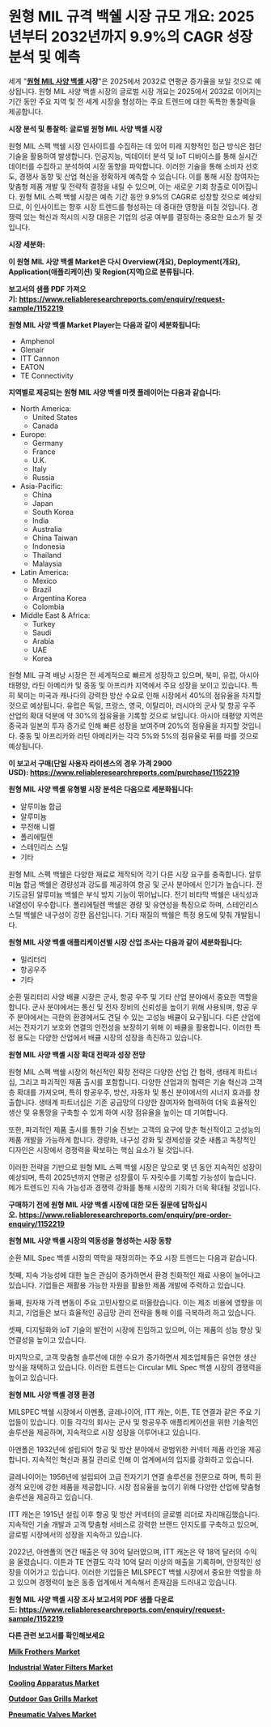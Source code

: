 <p><h1>원형 MIL 규격 백쉘 시장 규모 개요: 2025년부터 2032년까지 9.9%의 CAGR 성장 분석 및 예측</h1></p><p>세계 "<strong><a href="https://www.reliableresearchreports.com/circular-mil-spec-backshells-r1152219?utm_campaign=105&utm_medium=8&utm_source=Github&utm_content=ia&utm_term=18022025&utm_id=circular-mil-spec-backshells">원형 MIL 사양 백셸&nbsp;</a></strong><strong>시장</strong>"은 2025에서 2032로 연평균 증가율을 보일 것으로 예상됩니다. 원형 MIL 사양 백셸 시장의 글로벌 시장 개요는 2025에서 2032로 이어지는 기간 동안 주요 지역 및 전 세계 시장을 형성하는 주요 트렌드에 대한 독특한 통찰력을 제공합니다.</p>
<p><strong>시장 분석 및 통찰력: 글로벌 원형 MIL 사양 백셸 시장</strong></p>
<p><p>원형 MIL 스펙 백쉘 시장 인사이트를 수집하는 데 있어 미래 지향적인 접근 방식은 첨단 기술을 활용하여 발생합니다. 인공지능, 빅데이터 분석 및 IoT 디바이스를 통해 실시간 데이터를 수집하고 분석하여 시장 동향을 파악합니다. 이러한 기술을 통해 소비자 선호도, 경쟁사 동향 및 산업 혁신을 정확하게 예측할 수 있습니다. 이를 통해 시장 참여자는 맞춤형 제품 개발 및 전략적 결정을 내릴 수 있으며, 이는 새로운 기회 창출로 이어집니다. 원형 MIL 스펙 백쉘 시장은 예측 기간 동안 9.9%의 CAGR로 성장할 것으로 예상되므로, 이 인사이트는 향후 시장 트렌드를 형성하는 데 중대한 영향을 미칠 것입니다. 경쟁력 있는 혁신과 적시의 시장 대응은 기업의 성공 여부를 결정하는 중요한 요소가 될 것입니다.</p><a href="%7CAUTHORITHY_DOMAIN_URL%7C?utm_campaign=105&utm_medium=8&utm_source=Github&utm_content=ia&utm_term=18022025&utm_id=circular-mil-spec-backshells"></a></p>
<p><strong>시장 세분화:</strong></p>
<p><strong>이 원형 MIL 사양 백셸 Market은 다시 Overview(개요), Deployment(개요), Application(애플리케이션) 및 Region(지역)으로 분류됩니다.</strong></p>
<p><strong>보고서의 샘플 PDF 가져오기:&nbsp;<a href="https://www.reliableresearchreports.com/enquiry/request-sample/1152219?utm_campaign=105&utm_medium=8&utm_source=Github&utm_content=ia&utm_term=18022025&utm_id=circular-mil-spec-backshells">https://www.reliableresearchreports.com/enquiry/request-sample/1152219</a></strong><strong></strong></p>
<p><strong>원형 MIL 사양 백셸 Market Player는 다음과 같이 세분화됩니다:</strong></p>
<p><ul><li>Amphenol</li><li>Glenair</li><li>ITT Cannon</li><li>EATON</li><li>TE Connectivity</li></ul></p>
<p><strong>지역별로 제공되는 원형 MIL 사양 백셸 마켓 플레이어는 다음과 같습니다:</strong></p>
<p><ul>
    <li>
        North America:
        <ul>
            <li>United States</li>
            <li>Canada</li>
        </ul>
    </li>
    <li>
        Europe:
        <ul>
            <li>Germany</li>
            <li>France</li>
            <li>U.K.</li>
            <li>Italy</li>
            <li>Russia</li>
        </ul>
    </li>
    <li>
        Asia-Pacific:
        <ul>
            <li>China</li>
            <li>Japan</li>
            <li>South Korea</li>
            <li>India</li>
            <li>Australia</li>
            <li>China Taiwan</li>
            <li>Indonesia</li>
            <li>Thailand</li>
            <li>Malaysia</li>
        </ul>
    </li>
    <li>
        Latin America:
        <ul>
            <li>Mexico</li>
            <li>Brazil</li>
            <li>Argentina Korea</li>
            <li>Colombia</li>
        </ul>
    </li>
    <li>
        Middle East & Africa:
        <ul>
            <li>Turkey</li>
            <li>Saudi</li>
            <li>Arabia</li>
            <li>UAE</li>
            <li>Korea</li>
        </ul>
    </li>
    </ul></p>
<p><p>원형 MIL 규격 배낭 시장은 전 세계적으로 빠르게 성장하고 있으며, 북미, 유럽, 아시아 태평양, 라틴 아메리카 및 중동 및 아프리카 지역에서 주요 성장을 보이고 있습니다. 특히 북미는 미국과 캐나다의 강력한 방산 수요로 인해 시장에서 40%의 점유율을 차지할 것으로 예상됩니다. 유럽은 독일, 프랑스, 영국, 이탈리아, 러시아의 군사 및 항공 우주 산업의 확대 덕분에 약 30%의 점유율을 기록할 것으로 보입니다. 아시아 태평양 지역은 중국과 일본의 투자 증가로 인해 빠른 성장을 보여주며 20%의 점유율을 차지할 것입니다. 중동 및 아프리카와 라틴 아메리카는 각각 5%와 5%의 점유율로 뒤를 따를 것으로 예상됩니다.</p></p>
<p><strong>이 보고서 구매(단일 사용자 라이센스의 경우 가격 2900 USD):&nbsp;<a href="https://www.reliableresearchreports.com/purchase/1152219?utm_campaign=105&utm_medium=8&utm_source=Github&utm_content=ia&utm_term=18022025&utm_id=circular-mil-spec-backshells">https://www.reliableresearchreports.com/purchase/1152219</a></strong></p>
<p><strong>원형 MIL 사양 백셸 유형별 시장 분석은 다음으로 세분화됩니다:</strong></p>
<p><ul><li>알루미늄 합금</li><li>알루미늄</li><li>무전해 니켈</li><li>폴리에틸렌</li><li>스테인리스 스틸</li><li>기타</li></ul></p>
<p><p>원형 MIL 스펙 백쉘은 다양한 재료로 제작되어 각기 다른 시장 요구를 충족합니다. 알루미늄 합금 백쉘은 경량성과 강도를 제공하여 항공 및 군사 분야에서 인기가 높습니다. 전기도금된 알루미늄 백쉘은 부식 방지 기능이 뛰어납니다. 전기 비타막 백쉘은 내식성과 내열성이 우수합니다. 폴리에틸렌 백쉘은 경량 및 유연성을 특징으로 하며, 스테인리스 스틸 백쉘은 내구성이 강한 옵션입니다. 기타 재질의 백쉘은 특정 용도에 맞춰 개발됩니다.</p></p>
<p><strong>원형 MIL 사양 백셸 애플리케이션별 시장 산업 조사는 다음과 같이 세분화됩니다:</strong></p>
<p><ul><li>밀리터리</li><li>항공우주</li><li>기타</li></ul></p>
<p><p>순환 밀리터리 사양 배큘 시장은 군사, 항공 우주 및 기타 산업 분야에서 중요한 역할을 합니다. 군사 분야에서는 통신 및 전자 장비의 신뢰성을 높이기 위해 사용되며, 항공 우주 분야에서는 극한의 환경에서도 견딜 수 있는 고성능 배큘이 요구됩니다. 다른 산업에서는 전자기기 보호와 연결의 안전성을 보장하기 위해 이 배큘을 활용합니다. 이러한 특정 용도는 다양한 산업에서 배큘 시장의 성장을 촉진하고 있습니다.</p></p>
<p><strong>원형 MIL 사양 백셸 시장 확대 전략과 성장 전망</strong></p>
<p><p>원형 MIL 스펙 백쉘 시장의 혁신적인 확장 전략은 다양한 산업 간 협력, 생태계 파트너십, 그리고 파괴적인 제품 출시를 포함합니다. 다양한 산업과의 협력은 기술 혁신과 고객층 확대를 가져오며, 특히 항공우주, 방산, 자동차 및 통신 분야에서의 시너지 효과를 창출합니다. 생태계 파트너십은 기존 공급망의 다양한 참여자와 협력하여 더욱 효율적인 생산 및 유통망을 구축할 수 있게 하여 시장 점유율을 높이는 데 기여합니다.</p><p>또한, 파괴적인 제품 출시를 통한 기술 진보는 고객의 요구에 맞춘 혁신적이고 고성능의 제품 개발을 가능하게 합니다. 경량화, 내구성 강화 및 경제성을 갖춘 새롭고 독창적인 디자인은 시장에서 경쟁력을 확보하는 핵심 요소가 될 것입니다.</p><p>이러한 전략을 기반으로 원형 MIL 스펙 백쉘 시장은 앞으로 몇 년 동안 지속적인 성장이 예상되며, 특히 2025년까지 연평균 성장률이 두 자릿수를 기록할 가능성이 높습니다. 메가 트렌드인 지속 가능성과 경쟁력 강화를 통해 시장의 기회가 더욱 확대될 것입니다.</p></p>
<p><strong>구매하기 전에 원형 MIL 사양 백셸 시장에 대한 모든 질문에 답하십시오.&nbsp;<a href="https://www.reliableresearchreports.com/enquiry/pre-order-enquiry/1152219?utm_campaign=105&utm_medium=8&utm_source=Github&utm_content=ia&utm_term=18022025&utm_id=circular-mil-spec-backshells">https://www.reliableresearchreports.com/enquiry/pre-order-enquiry/1152219</a></strong><strong></strong></p>
<p><strong>원형 MIL 사양 백셸 시장의 역동성을 형성하는 시장 동향</strong></p>
<p><p>순환 MIL Spec 백셸 시장의 역학을 재정의하는 주요 시장 트렌드는 다음과 같습니다. </p><p>첫째, 지속 가능성에 대한 높은 관심이 증가하면서 환경 친화적인 재료 사용이 늘어나고 있습니다. 기업들은 재활용 가능한 자원을 활용한 제품 개발에 주력하고 있습니다. </p><p>둘째, 원자재 가격 변동이 주요 고민사항으로 떠올랐습니다. 이는 제조 비용에 영향을 미치고, 기업들은 보다 효율적인 공급망 관리 전략을 통해 이를 극복하려 하고 있습니다. </p><p>셋째, 디지털화와 IoT 기술의 발전이 시장에 진입하고 있으며, 이는 제품의 성능 향상 및 연결성을 높이고 있습니다. </p><p>마지막으로, 고객 맞춤형 솔루션에 대한 수요가 증가하면서 제조업체들은 유연한 생산 방식을 채택하고 있습니다. 이러한 트렌드는 Circular MIL Spec 백셸 시장의 경쟁력을 높이고 있습니다.</p></p>
<p><strong>원형 MIL 사양 백셸 경쟁 환경</strong></p>
<p><p>MILSPEC 백쉘 시장에서 아멘폴, 글레나이어, ITT 캐논, 이튼, TE 연결과 같은 주요 기업들이 있습니다. 이들 각각의 회사는 군사 및 항공우주 애플리케이션을 위한 기술적인 솔루션을 제공하며, 지속적으로 시장 성장을 이루어내고 있습니다. </p><p>아멘폴은 1932년에 설립되어 항공 및 방산 분야에서 광범위한 커넥터 제품 라인을 제공합니다. 지속적인 혁신과 품질 관리로 인해 이 업계에서의 입지를 강화하고 있습니다. </p><p>글레나이어는 1956년에 설립되어 고급 전자기기 연결 솔루션을 전문으로 하며, 특히 환경적 요인에 강한 제품을 제공합니다. 시장 점유율을 높이기 위해 다양한 산업에 맞춤형 솔루션을 제공하고 있습니다. </p><p>ITT 캐논은 1915년 설립 이후 항공 및 방산 커넥터의 글로벌 리더로 자리매김했습니다. 지속적인 기술 개발과 고객 맞춤형 서비스로 강력한 브랜드 인지도를 구축하고 있으며, 글로벌 시장에서의 성장을 지속하고 있습니다. </p><p>2022년, 아멘폴의 연간 매출은 약 30억 달러였으며, ITT 캐논은 약 18억 달러의 수익을 올렸습니다. 이튼과 TE 연결도 각각 10억 달러 이상의 매출을 기록하며, 안정적인 성장을 이어가고 있습니다. 이러한 기업들은 MILSPECT 백쉘 시장에서 중요한 역할을 하고 있으며 경쟁력이 높은 동종 업계에서 계속해서 존재감을 드러내고 있습니다.</p></p>
<p><strong>원형 MIL 사양 백셸 시장 조사 보고서의 PDF 샘플 다운로드:&nbsp;<a href="https://www.reliableresearchreports.com/enquiry/request-sample/1152219?utm_campaign=105&utm_medium=8&utm_source=Github&utm_content=ia&utm_term=18022025&utm_id=circular-mil-spec-backshells">https://www.reliableresearchreports.com/enquiry/request-sample/1152219</a></strong></p>
<p><strong></strong></p>
<p><strong></strong></p>
<p><strong></strong></p>
<p><strong></strong></p>
<p><strong>다른 관련 보고서를 확인해보세요</strong></p>
<p><strong><p><a href="https://github.com/akaalahk/Market-Research-Report-List-1/blob/main/milk-frothers-market.md?utm_campaign=105&utm_medium=8&utm_source=Github&utm_content=ia&utm_term=18022025&utm_id=circular-mil-spec-backshells">Milk Frothers Market</a></p><p><a href="https://github.com/saaindosya/Market-Research-Report-List-1/blob/main/industrial-water-filters-market.md?utm_campaign=105&utm_medium=8&utm_source=Github&utm_content=ia&utm_term=18022025&utm_id=circular-mil-spec-backshells">Industrial Water Filters Market</a></p><p><a href="https://github.com/penglatilles/Market-Research-Report-List-1/blob/main/cooling-apparatus-market.md?utm_campaign=105&utm_medium=8&utm_source=Github&utm_content=ia&utm_term=18022025&utm_id=circular-mil-spec-backshells">Cooling Apparatus Market</a></p><p><a href="https://github.com/agdonthisa/Market-Research-Report-List-1/blob/main/outdoor-gas-grills-market.md?utm_campaign=105&utm_medium=8&utm_source=Github&utm_content=ia&utm_term=18022025&utm_id=circular-mil-spec-backshells">Outdoor Gas Grills Market</a></p><p><a href="https://github.com/ternainglin/Market-Research-Report-List-1/blob/main/pneumatic-valves-market.md?utm_campaign=105&utm_medium=8&utm_source=Github&utm_content=ia&utm_term=18022025&utm_id=circular-mil-spec-backshells">Pneumatic Valves Market</a></p></strong></p>